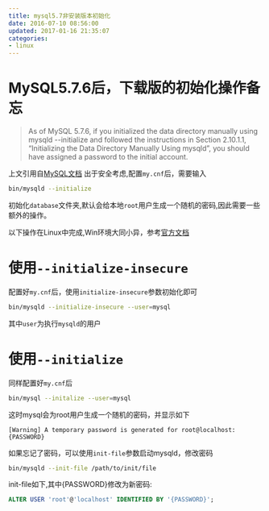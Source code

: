 ```yaml
---
title: mysql5.7非安装版本初始化
date: 2016-07-10 08:56:00
updated: 2017-01-16 21:35:07
categories:
- linux
---
```

MySQL5.7.6后，下载版的初始化操作备忘
=================================

>As of MySQL 5.7.6, if you initialized the data directory manually using mysqld --initialize and followed the instructions in Section 2.10.1.1, “Initializing the Data Directory Manually Using mysqld”, you should have assigned a password to the initial account. 

上文引用自[MySQL文档](http://dev.mysql.com/doc/refman/5.7/en/default-privileges.html)
出于安全考虑,配置`my.cnf`后，需要输入
```bash
bin/mysqld --initialize
```
初始化`database`文件夹,默认会给本地`root`用户生成一个随机的密码,因此需要一些额外的操作。

以下操作在Linux中完成,Win环境大同小异，参考[官方文档](http://dev.mysql.com/doc/refman/5.7/en/data-directory-initialization-mysqld.html)

# 使用`--initialize-insecure`

配置好`my.cnf`后，使用`initialize-insecure`参数初始化即可
```bash
bin/mysqld --initialize-insecure --user=mysql
```

其中`user`为执行`mysqld`的用户

# 使用`--initialize`

同样配置好`my.cnf`后
```bash
bin/mysql --initalize --user=mysql
```

这时mysql会为root用户生成一个随机的密码，并显示如下
```
[Warning] A temporary password is generated for root@localhost:
{PASSWORD}
```
如果忘记了密码，可以使用`init-file`参数启动mysqld，修改密码
```bash
bin/mysqld --init-file /path/to/init/file
```
init-file如下,其中{PASSWORD}修改为新密码:
```sql
ALTER USER 'root'@'localhost' IDENTIFIED BY '{PASSWORD}';
```